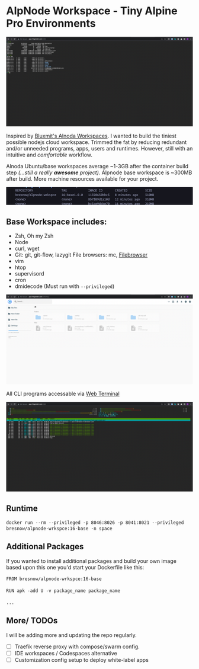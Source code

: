# AlpNode Workspace - Tiny Alpine Pro Environments

![TYD](images/ttyd.png)

Inspired by [Bluxmit's Alnoda Workspaces](https://github.com/bluxmit/alnoda-workspaces). I wanted to build the tiniest possible nodejs cloud workspace. Trimmed the fat by reducing redundant and/or unneeded  programs, apps, users and runtimes. However, still with an intuitive and *comfortable* workflow. 

Alnoda Ubuntu/base workspaces average ~1-3GB after the container build step *(...still a really **awesome** project)*. Alpnode base workspace is ~300MB after build.
More machine resources available for your project. 

![SizeMatters](images/size.png)

## Base Workspace includes:
- Zsh, Oh my Zsh
- Node
- curl, wget
- Git: git, git-flow, lazygit
File browsers: mc, [Filebrowser](https://github.com/filebrowser/filebrowser)
- vim
- htop
- supervisord
- cron
- dmidecode (Must run with ```--privileged```)

![FileBrowser](images/filebrowser.png)

All CLI programs accessable via [Web Terminal](https://github.com/tsl0922/ttyd)

![HTOP](images/htop.png)

## Runtime

```
docker run --rm --privileged -p 8046:8026 -p 8041:8021 --privileged bresnow/alpnode-wrkspce:16-base -n space
```

## Additional Packages

If you wanted to install additional packages and build your own image based upon this one you'd start your Dockerfile like this:

```
FROM bresnow/alpnode-wrkspce:16-base

RUN apk -add U -v package_name package_name

...
```
## More/ TODOs

I will be adding more and updating the repo regularly. 

- [ ] Traefik reverse proxy with compose/swarm config.
- [ ] IDE workspaces / Codespaces alternative
- [ ] Customization config setup to deploy white-label apps